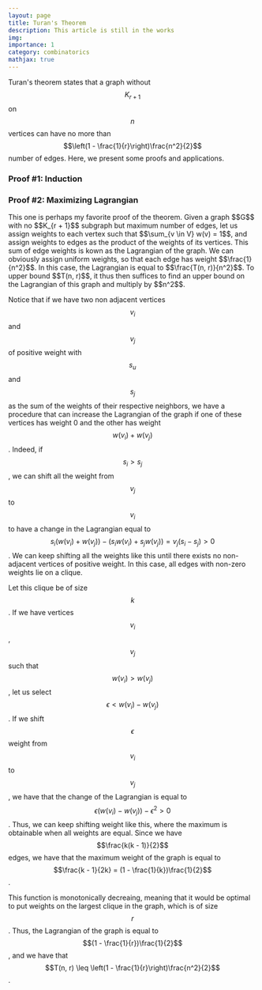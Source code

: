 ```yaml
---
layout: page
title: Turan's Theorem
description: This article is still in the works
img: 
importance: 1
category: combinatorics
mathjax: true
---
```

Turan's theorem states that a graph without $$K_{r + 1}$$ on $$n$$ vertices can have no more than $$\left(1 - \frac{1}{r}\right)\frac{n^2}{2}$$ number of edges. Here, we present some proofs and applications.

<h3> Proof #1: Induction </h3>


<h3> Proof #2: Maximizing Lagrangian </h3>
This one is perhaps my favorite proof of the theorem. Given a graph $$G$$ with no $$K_{r + 1}$$ subgraph but maximum number of edges, let us assign weights to each vertex such that $$\sum_{v \in V} w(v) = 1$$, and assign weights to edges as the product of the weights of its vertices. This sum of edge weights is kown as the Lagrangian of the graph. We can obviously assign uniform weights, so that each edge has weight $$\frac{1}{n^2}$$. In this case, the Lagrangian is equal to $$\frac{T(n, r)}{n^2}$$. To upper bound $$T(n, r)$$, it thus then suffices to find an upper bound on the Lagrangian of this graph and multiply by $$n^2$$.

Notice that if we have two non adjacent vertices $$v_i$$ and $$v_j$$ of positive weight with $$s_u$$ and $$s_j$$ as the sum of the weights of their respective neighbors, we have a procedure that can increase the Lagrangian of the graph if one of these vertices has weight 0 and the other has weight $$w(v_i) + w(v_j)$$. Indeed, if $$s_i > s_j$$, we can shift all the weight from $$v_j$$ to $$v_i$$ to have a change in the Lagrangian equal to $$s_i(w(v_i) + w(v_j)) - (s_iw(v_i) + s_jw(v_j))  = v_j(s_i - s_j) > 0$$. We can keep shifting all the weights like this until there exists no non-adjacent vertices of positive weight. In this case, all edges with non-zero weights lie on a clique.

Let this clique be of size $$k$$. If we have vertices $$v_i$$, $$v_j$$ such that $$w(v_i) > w(v_j)$$, let us select $$\epsilon < w(v_i) - w(v_j)$$. If we shift $$\epsilon$$ weight from $$v_i$$ to $$v_j$$, we have that the change of the Lagrangian is equal to $$\epsilon(w(v_i) - w(v_j)) - \epsilon^2 > 0$$. Thus, we can keep shifting weight like this, where the maximum is obtainable when all weights are equal. Since we have $$\frac{k(k - 1)}{2}$$ edges, we have that the maximum weight of the graph is equal to $$\frac{k - 1}{2k} = (1 - \frac{1}{k})\frac{1}{2}$$.

This function is monotonically decreaing, meaning that it would be optimal to put weights on the largest clique in the graph, which is of size $$r$$. Thus, the Lagrangian of the graph is equal to $$(1 - \frac{1}{r})\frac{1}{2}$$, and we have that $$T(n, r) \leq \left(1 - \frac{1}{r}\right)\frac{n^2}{2}$$.
